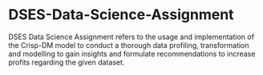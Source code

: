 # DSES-Data-Science-Assignment
DSES Data Science Assignment refers to the usage and implementation of the Crisp-DM model to conduct a thorough data profiling, transformation and modelling to gain insights and formulate recommendations to increase profits regarding the given dataset.
